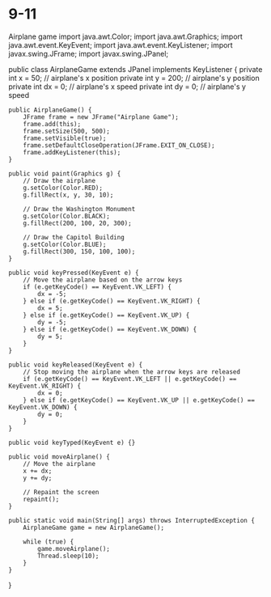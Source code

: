 # 9-11
Airplane game
import java.awt.Color;
import java.awt.Graphics;
import java.awt.event.KeyEvent;
import java.awt.event.KeyListener;
import javax.swing.JFrame;
import javax.swing.JPanel;

public class AirplaneGame extends JPanel implements KeyListener {
    private int x = 50; // airplane's x position
    private int y = 200; // airplane's y position
    private int dx = 0; // airplane's x speed
    private int dy = 0; // airplane's y speed

    public AirplaneGame() {
        JFrame frame = new JFrame("Airplane Game");
        frame.add(this);
        frame.setSize(500, 500);
        frame.setVisible(true);
        frame.setDefaultCloseOperation(JFrame.EXIT_ON_CLOSE);
        frame.addKeyListener(this);
    }

    public void paint(Graphics g) {
        // Draw the airplane
        g.setColor(Color.RED);
        g.fillRect(x, y, 30, 10);

        // Draw the Washington Monument
        g.setColor(Color.BLACK);
        g.fillRect(200, 100, 20, 300);

        // Draw the Capitol Building
        g.setColor(Color.BLUE);
        g.fillRect(300, 150, 100, 100);
    }

    public void keyPressed(KeyEvent e) {
        // Move the airplane based on the arrow keys
        if (e.getKeyCode() == KeyEvent.VK_LEFT) {
            dx = -5;
        } else if (e.getKeyCode() == KeyEvent.VK_RIGHT) {
            dx = 5;
        } else if (e.getKeyCode() == KeyEvent.VK_UP) {
            dy = -5;
        } else if (e.getKeyCode() == KeyEvent.VK_DOWN) {
            dy = 5;
        }
    }

    public void keyReleased(KeyEvent e) {
        // Stop moving the airplane when the arrow keys are released
        if (e.getKeyCode() == KeyEvent.VK_LEFT || e.getKeyCode() == KeyEvent.VK_RIGHT) {
            dx = 0;
        } else if (e.getKeyCode() == KeyEvent.VK_UP || e.getKeyCode() == KeyEvent.VK_DOWN) {
            dy = 0;
        }
    }

    public void keyTyped(KeyEvent e) {}

    public void moveAirplane() {
        // Move the airplane
        x += dx;
        y += dy;

        // Repaint the screen
        repaint();
    }

    public static void main(String[] args) throws InterruptedException {
        AirplaneGame game = new AirplaneGame();

        while (true) {
            game.moveAirplane();
            Thread.sleep(10);
        }
    }
}
